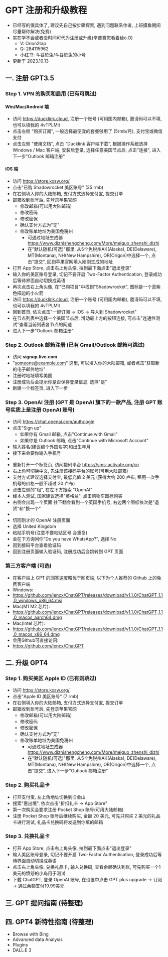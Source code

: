 # GPT 注册和升级教程

- 已经写的很具体了, 建议先自己按步骤探索, 遇到问题联系作者, 上班摸鱼期间尽量帮你解决(免费)
- 实在学不会或者没时间可代为注册或升级(辛苦费您看着给o.O)
  - V: Orion2tap
  - Q: 284115962
  - 小红书: 斗谷於兔/斗谷於兔的小号
- 更新于 2023.10.13

## 一. 注册 GPT3.5

### Step 1. VPN 的购买和启用 (已有可跳过)

#### Win/Mac/Android 端

- 访问 https://ducklink.cloud, 注册一个账号 (可用国内邮箱), 邀请码可以不填, 也可以填我的 4vTPLMlt
- 点击左侧 "购买订阅", 一般选择最便宜的套餐够用了 (5rmb/月), 支付宝或微信支付
- 点击左侧 "使用文档", 点击 "Ducklink 客户端下载", 根据操作系统选择 Windows / Mac 客户端, 安装后登录, 选择任意美国节点后, 点击"连接", 进入下一步"Outlook 邮箱注册"

#### iOS 端

- 访问 https://store.kxsw.org/
- 点击"已购 Shadowrocket 美区账号" (35 rmb)
- 在右侧填入你的大陆邮箱, 支付方式选择支付宝, 提交订单
- 邮箱收到账号后, 先登录苹果官网
  - 修改邮箱(可以用大陆邮箱)
  - 修改密码
  - 修改密保
  - 确认支付方式为"无"
  - 修改账单地址为美国免税州
    - 可通过地址生成器 https://www.dizhishengcheng.com/More/meiguo_zhenshi_dizhi
    - 在"默认随机(可选)"那里, 从5个免税州AK(Alaska), DE(Delaware), MT(Montana), NH(New Hampshire), OR(Origon)中选择一个, 点击"提交", 回到苹果官网填入刚刚生成的地址
- 打开 App Store, 点击右上角头像, 拉到最下面点击"退出登录"
- 输入你的美区账号登录, 切记不要开启 Two-Factor Authentication, 登录成功后等待界面自动切换成英语
- 再次点击右上角头像, 在"已购项目"中找到"Shadowrocket", 图标是一个蓝紫色描边的小火箭
- 访问 https://ducklink.cloud, 注册一个账号 (可用国内邮箱), 邀请码可以不填, 也可以填我的 4vTPLMlt
- 回到首页, 依次点击"一键订阅 -> iOS -> 导入到 Shadowrocket"
- 在节点列表中选择一个美国节点后, 滑动最上方的按钮连接, 可点击"连通性测试"查看当前列表各节点的网速
- 进入下一步"Outlook 邮箱注册"

### Step 2. Outlook 邮箱注册 (已有 Gmail/Outlook 邮箱可跳过)

- 访问 **signup.live.com**
- "someone@example.com" 这里, 可以填入你的大陆邮箱, 或者点击"获取新的电子邮件地址"
- 注册时地址填写美国
- 注册成功后会提示你是否保存登录信息, 选择"是"
- 新建一个标签页, 进入下一步
  
### Step 3. OpenAI 注册 (GPT 是 OpenAI 旗下的一款产品, 注册 GPT 账号实质上是注册 OpenAI 账号)

- 访问 https://chat.openai.com/auth/login
- 点击"Sign up"
  - 如果你有 Gmail 邮箱, 点击"Continue with Gmail"
  - 如果你是 Outlook 邮箱, 点击"Continue with Microsoft Account"
- 输入姓名(建议编个外国名字)和出生年月
- 接下来会要你输入手机号
-  
- 重新打开一个标签页, 访问接码平台 https://sms-activate.org/cn
- 右上角可切换中文, 先注册该接码平台的账号(可用大陆邮箱)
- 支付方式建议选择支付宝, 最低充值 2 美元 (获得大约 200 卢布, 租用一次手机号的价格一般不超过 20 卢布)
- 点击左侧的"租", 在左下方搜索 "OpenAI"
- 经本人测试, 国家建议选择"英格兰", 点击购物车图标购买
- 右侧会出现一个页面 往下翻会看到一个英国手机号, 右边两个图标依次是"退货"和"换一个"
-  
- 切回刚才的 OpenAI 注册页面
- 选择 United Kingdom
- 粘贴手机号(注意不要粘贴区号 会重复)
- 会在下方询问你"Do you have WhatsApp?", 选择 No
- 回到接码平台查看验证码
- 回到注册页面输入验证码, 注册成功后会跳转到 GPT 页面

### 第三方客户端 (可选)

- 在客户端上 GPT 的回答速度略优于网页端, 以下为个人推荐的 Github 上的免费客户端
- Windows:
- https://github.com/lencx/ChatGPT/releases/download/v1.1.0/ChatGPT_1.1.0_windows_x86_64.msi
- Mac(M1 M2 芯片):
- https://github.com/lencx/ChatGPT/releases/download/v1.1.0/ChatGPT_1.1.0_macos_aarch64.dmg
- Mac(Intel 芯片):
- https://github.com/lencx/ChatGPT/releases/download/v1.1.0/ChatGPT_1.1.0_macos_x86_64.dmg
- 会用Github可直接访问:
- https://github.com/lencx/ChatGPT

## 二. 升级 GPT4

### Step 1. 购买美区 Apple ID (已有则跳过)

- 访问 https://store.kxsw.org/
- 点击"Apple ID 美区账号" (7 rmb)
- 在右侧填入你的大陆邮箱, 支付方式选择支付宝, 提交订单
- 邮箱收到账号后, 先登录苹果官网
  - 修改邮箱(可以用大陆邮箱)
  - 修改密码
  - 修改密保
  - 确认支付方式为"无"
  - 修改账单地址为美国免税州
    - 可通过地址生成器 https://www.dizhishengcheng.com/More/meiguo_zhenshi_dizhi
    - 在"默认随机(可选)"那里, 从5个免税州AK(Alaska), DE(Delaware), MT(Montana), NH(New Hampshire), OR(Origon)中选择一个, 点击"提交", 进入下一步"Outlook 邮箱注册"

### Step 2. 购买礼品卡

- 打开支付宝, 左上角地址切换到旧金山
- 搜索"惠出境", 依次点击"折扣礼卡 -> App Store"
- 第一次购买会要求注册 Pocket Shop 账号(可用大陆邮箱)
- 注册 Pocket Shop 账号后继续购买, 金额 20 美元, 可先只购买 2 美元的礼品卡进行测试, 礼品卡兑换码将发送到你填的邮箱

### Step 3. 兑换礼品卡

- 打开 App Store, 点击右上角头像, 拉到最下面点击"退出登录"
- 输入美区账号登录, 切记不要开启 Two-Factor Authentication, 登录成功后等待界面自动切换成英语
- 点击右上角头像, 兑换礼品卡, 输入兑换码, 查看余额确认到账, 可先购买一个1美元的愤怒的小鸟用于测试
- 下载 ChatGPT, 登录 OpenAI 账号, 在设置中点击 GPT plus upgrade -> 订阅 -> 通过余额支付19.99美元

## 三. GPT 提问指南 (待整理)

## 四. GPT4 新特性指南 (待整理)

- Browse with Bing
- Advanced data Analysis
- Plugins
- DALL·E 3
  